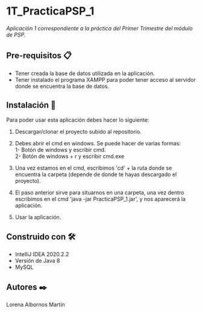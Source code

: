 # 1T_PracticaPSP_1
###### Aplicación 1 correspondiente a la práctica del Primer Trimestre del módulo de PSP.


## Pre-requisitos 📋
* Tener creada la base de datos utilizada en la aplicación.  
* Tener instalado el programa XAMPP para poder tener acceso al servidor donde se encuentra la base de datos.

## Instalación 🔧
Para poder usar esta aplicación debes hacer lo siguiente:  

1. Descargar/clonar el proyecto subido al repositorio.  

2. Debes abrir el cmd en windows. Se puede hacer de varias formas:  
1- Botón de windows y escribir cmd.  
2- Botón de windows + r y escribir cmd.exe  

  
3. Una vez estamos en el cmd, escribimos 'cd' + la ruta donde se encuentra la carpeta (depende de donde te hayas descargado el proyecto).  

4. El paso anterior sirve para situarnos en una carpeta, una vez dentro escribimos en el cmd 'java -jar PracticaPSP_1.jar', y nos aparecerá la aplicación.  

5. Usar la aplicación.  


## Construido con 🛠️
* IntelliJ IDEA 2020.2.2 
* Versión de Java 8  
* MySQL  


## Autores ✒️  
Lorena Albornos Martín
